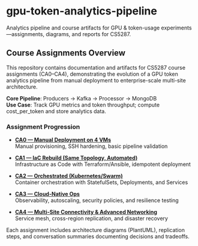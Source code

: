 # gpu-token-analytics-pipeline
Analytics pipeline and course artifacts for GPU &amp; token-usage experiments—assignments, diagrams, and reports for CS5287.

## Course Assignments Overview

This repository contains documentation and artifacts for CS5287 course assignments (CA0–CA4), demonstrating the evolution of a GPU token analytics pipeline from manual deployment to enterprise-scale multi-site architecture.

**Core Pipeline**: Producers → Kafka → Processor → MongoDB  
**Use Case**: Track GPU metrics and token throughput; compute cost_per_token and store analytics data.

### Assignment Progression

- **[CA0 — Manual Deployment on 4 VMs](./docs/assignments/CA0/README.md)**  
  Manual provisioning, SSH hardening, basic pipeline validation

- **[CA1 — IaC Rebuild (Same Topology, Automated)](./docs/assignments/CA1/README.md)**  
  Infrastructure as Code with Terraform/Ansible, idempotent deployment

- **[CA2 — Orchestrated (Kubernetes/Swarm)](./docs/assignments/CA2/README.md)**  
  Container orchestration with StatefulSets, Deployments, and Services

- **[CA3 — Cloud-Native Ops](./docs/assignments/CA3/README.md)**  
  Observability, autoscaling, security policies, and resilience testing

- **[CA4 — Multi-Site Connectivity & Advanced Networking](./docs/assignments/CA4/README.md)**  
  Service mesh, cross-region replication, and disaster recovery

Each assignment includes architecture diagrams (PlantUML), replication steps, and conversation summaries documenting decisions and tradeoffs.
